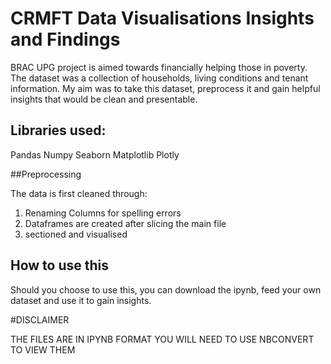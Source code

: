 # CRMFT Data Visualisations Insights and Findings

BRAC UPG project is aimed towards financially helping those in poverty. The dataset was a collection of households, living conditions and tenant information.
My aim was to take this dataset, preprocess it and gain helpful insights that would be clean and presentable.

## Libraries used:
Pandas
Numpy
Seaborn
Matplotlib
Plotly

##Preprocessing

The data is first cleaned through:

1. Renaming Columns for spelling errors
2. Dataframes are created after slicing the main file
3. sectioned and visualised
   
## How to use this 
Should you choose to use this, you can download the ipynb, feed your own dataset and use it to gain insights.

#DISCLAIMER

THE FILES ARE IN IPYNB FORMAT
YOU WILL NEED TO USE NBCONVERT TO VIEW THEM
